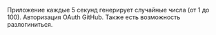 Приложение каждые 5 секунд генерирует случайные числа (от 1 до 100). Авторизация OAuth GitHub. Также есть возможность разлогиниться.

